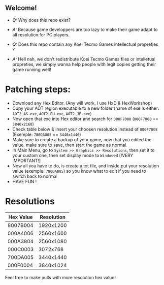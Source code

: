 ## Welcome!

- _Q:_ Why does this repo exist?
- _A:_ Because game developpers are too lazy to make their game adapt to all resolution for PC players.

- _Q:_ Does this repo contain any Koei Tecmo Games intellectual propreties ?
- _A:_ Hell nah, we don't redistribute Koei Tecmo Games files or intelletual propreties, we simply wanna help people with legit copies getting their game running well!


# Patching steps:

- Download any Hex Editor. (Any will work, I use HxD & HexWorkshop)
- Copy your AOT region executable to a new folder (name of exe is either: `AOT2_AS.exe`, `AOT2_EU.exe`, `AOT2_JP.exe`)
- Now open that exe into Hex editor and search for `000F7008` (`000F7008` == `3840x2160`)
- Check table below & insert your choosen resolution instead of `000F7008` (Exemple: `700DA005` == `3440x1440`)
- Make sure to create a backup of your game, now that you edited the value, make sure to save, then start the game as normal.
- In Main Menu, go to `System >> Graphics >> Resolutions`, then set it to your custom one, then set display mode to `Windowed` [!VERY IMPORTANT!] 
- Now all you have to do, is create a txt file, and inside put your resolution value (exemple: `700DA005`) so you know what to edit if you need to switch back to normal
- HAVE FUN !



# Resolutions


| Hex Value | Resolution  |
|-----------|-------------|
| 8007B004  | 1920x1200   |
| 000A4006  | 2560x1600   |
| 000A3804  | 2560x1080   |
| 000C0003  | 3072x768    |
| 700DA005  | 3440x1440   |
| 000F0004  | 3840x1024   |


Feel free to make pulls with more resolution hex value!

